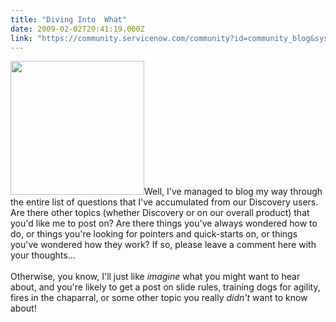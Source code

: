 ```yaml
---
title: "Diving Into  What"
date: 2009-02-02T20:41:19.000Z
link: "https://community.servicenow.com/community?id=community_blog&sys_id=3cfda22ddbd0dbc01dcaf3231f96196b"
---
```

<p><img  alt="" class="jive-image" src="19a9ac06db909344e9737a9e0f961981.iix" style="width: auto; height: 214px;" />Well, I've managed to blog my way through the entire list of questions that I've accumulated from our Discovery users. Are there other topics (whether Discovery or on our overall product) that you'd like me to post on? Are there things you've always wondered how to do, or things you're looking for pointers and quick-starts on, or things you've wondered how they work? If so, please leave a comment here with your thoughts...<br /><br />Otherwise, you know, I'll just like <i>imagine</i> what you might want to hear about, and you're likely to get a post on slide rules, training dogs for agility, fires in the chaparral, or some other topic you really <i>didn't</i> want to know about!<br /><!--break--></p>